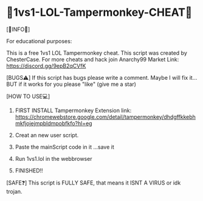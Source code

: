 # 👑1vs1-LOL-Tampermonkey-CHEAT👑

[👑INFO👑]

For educational purposes:

This is a free 1vs1 LOL Tampermonkey cheat.
This script was created by ChesterCase.
For more cheats and hack join Anarchy99 Market
Link: https://discord.gg/9epB2qCVfK

[BUGS⚠️]
If this script has bugs please write a comment.
Maybe I will fix it...
BUT if it works for you please "like" (give me a star)

[HOW TO USE💻]

1. FIRST INSTALL Tampermonkey Extension
link: https://chromewebstore.google.com/detail/tampermonkey/dhdgffkkebhmkfjojejmpbldmpobfkfo?hl=eg

2. Creat an new user script.

3. Paste the mainScript code in it
...save it

4. Run 1vs1.lol in the webbrowser

5. FINISHED!!

[SAFE❓]
This script is FULLY SAFE, that means it ISNT A VIRUS or idk trojan.
